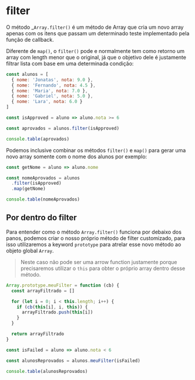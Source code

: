 # filter

O método _```Array.filter()``` é um método de Array que cria um novo array apenas com os itens que passam um determinado teste implementado pela função de callback.

Diferente de ```map()```, o ```filter()``` pode e normalmente tem como retorno um array com length menor que o original, já que o objetivo dele é justamente filtrar lista com base em uma determinada condição:

```js
const alunos = [
  { nome: 'Jonatas', nota: 9.0 },
  { nome: 'Fernando', nota: 4.5 },
  { nome: 'Maria', nota: 7.0 },
  { nome: 'Gabriel', nota: 5.0 },
  { nome: 'Lara', nota: 6.0 }
]

const isApproved = aluno => aluno.nota >= 6

const aprovados = alunos.filter(isApproved)

console.table(aprovados)
```

Podemos inclusive combinar os métodos ```filter()``` e ```map()``` para gerar uma novo array somente com o nome dos alunos por exemplo:

```js
const getNome = aluno => aluno.nome

const nomeAprovados = alunos
  .filter(isApproved)
  .map(getNome)

console.table(nomeAprovados)
```

## Por dentro do filter

Para entender como o método ```Array.filter()``` funciona por debaixo dos panos, podemos criar o nosso próprio método de filter customizado, para isso utilizaremos a keyword ```prototype``` para atrelar esse novo método ao objeto global ```Array```.

> Neste caso não pode ser uma arrow function justamente porque precisaremos utilizar o ```this``` para obter o próprio array dentro desse método.

```js
Array.prototype.meuFilter = function (cb) {
  const arrayFiltrado = []

  for (let i = 0; i < this.length; i++) {
    if (cb(this[i], i, this)) {
      arrayFiltrado.push(this[i])
    }
  }

  return arrayFiltrado
}

const isFailed = aluno => aluno.nota < 6

const alunosReprovados = alunos.meuFilter(isFailed)

console.table(alunosReprovados)
```